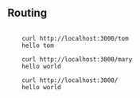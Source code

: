## Routing

<pre><code>
    curl http://localhost:3000/tom
    hello tom

    curl http://localhost:3000/mary
    hello world

    curl http://localhost:3000/
    hello world
    
</code></pre>